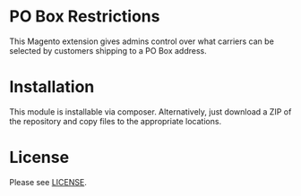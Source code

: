 # PO Box Restrictions

This Magento extension gives admins control over what carriers can be selected
by customers shipping to a PO Box address.

# Installation

This module is installable via composer. Alternatively, just download a ZIP
of the repository and copy files to the appropriate locations.

# License

Please see [LICENSE][1].

[1]: LICENSE
